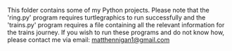 This folder contains some of my Python projects. Please note that the 'ring.py' program requires turtlegraphics 
to run successfully and the 'trains.py' program requires a file containing all the relevant information for the trains journey.
If you wish to run these programs and do not know how, please contact me via email: matthennigan1@gmail.com
